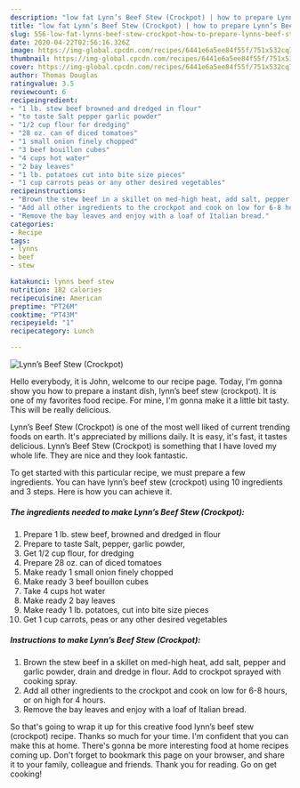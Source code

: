 ```yaml
---
description: "low fat Lynn’s Beef Stew (Crockpot) | how to prepare Lynn’s Beef Stew (Crockpot)"
title: "low fat Lynn’s Beef Stew (Crockpot) | how to prepare Lynn’s Beef Stew (Crockpot)"
slug: 556-low-fat-lynns-beef-stew-crockpot-how-to-prepare-lynns-beef-stew-crockpot
date: 2020-04-22T02:56:16.326Z
image: https://img-global.cpcdn.com/recipes/6441e6a5ee84f55f/751x532cq70/lynns-beef-stew-crockpot-recipe-main-photo.jpg
thumbnail: https://img-global.cpcdn.com/recipes/6441e6a5ee84f55f/751x532cq70/lynns-beef-stew-crockpot-recipe-main-photo.jpg
cover: https://img-global.cpcdn.com/recipes/6441e6a5ee84f55f/751x532cq70/lynns-beef-stew-crockpot-recipe-main-photo.jpg
author: Thomas Douglas
ratingvalue: 3.5
reviewcount: 6
recipeingredient:
- "1 lb. stew beef browned and dredged in flour"
- "to taste Salt pepper garlic powder"
- "1/2 cup flour for dredging"
- "28 oz. can of diced tomatoes"
- "1 small onion finely chopped"
- "3 beef bouillon cubes"
- "4 cups hot water"
- "2 bay leaves"
- "1 lb. potatoes cut into bite size pieces"
- "1 cup carrots peas or any other desired vegetables"
recipeinstructions:
- "Brown the stew beef in a skillet on med-high heat, add salt, pepper and garlic powder, drain and dredge in flour. Add to crockpot sprayed with cooking spray."
- "Add all other ingredients to the crockpot and cook on low for 6-8 hours, or on high for 4 hours."
- "Remove the bay leaves and enjoy with a loaf of Italian bread."
categories:
- Recipe
tags:
- lynns
- beef
- stew

katakunci: lynns beef stew 
nutrition: 182 calories
recipecuisine: American
preptime: "PT26M"
cooktime: "PT43M"
recipeyield: "1"
recipecategory: Lunch

---
```



![Lynn’s Beef Stew (Crockpot)](https://img-global.cpcdn.com/recipes/6441e6a5ee84f55f/751x532cq70/lynns-beef-stew-crockpot-recipe-main-photo.jpg)

Hello everybody, it is John, welcome to our recipe page. Today, I'm gonna show you how to prepare a instant dish, lynn’s beef stew (crockpot). It is one of my favorites food recipe. For mine, I'm gonna make it a little bit tasty. This will be really delicious.

Lynn’s Beef Stew (Crockpot) is one of the most well liked of current trending foods on earth. It's appreciated by millions daily. It is easy, it's fast, it tastes delicious. Lynn’s Beef Stew (Crockpot) is something that I have loved my whole life. They are nice and they look fantastic.




To get started with this particular recipe, we must prepare a few ingredients. You can have lynn’s beef stew (crockpot) using 10 ingredients and 3 steps. Here is how you can achieve it.

<!--inarticleads1-->

##### The ingredients needed to make Lynn’s Beef Stew (Crockpot):

1. Prepare 1 lb. stew beef, browned and dredged in flour
1. Prepare to taste Salt, pepper, garlic powder,
1. Get 1/2 cup flour, for dredging
1. Prepare 28 oz. can of diced tomatoes
1. Make ready 1 small onion finely chopped
1. Make ready 3 beef bouillon cubes
1. Take 4 cups hot water
1. Make ready 2 bay leaves
1. Make ready 1 lb. potatoes, cut into bite size pieces
1. Get 1 cup carrots, peas or any other desired vegetables




<!--inarticleads2-->

##### Instructions to make Lynn’s Beef Stew (Crockpot):

1. Brown the stew beef in a skillet on med-high heat, add salt, pepper and garlic powder, drain and dredge in flour. Add to crockpot sprayed with cooking spray.
1. Add all other ingredients to the crockpot and cook on low for 6-8 hours, or on high for 4 hours.
1. Remove the bay leaves and enjoy with a loaf of Italian bread.




So that's going to wrap it up for this creative food lynn’s beef stew (crockpot) recipe. Thanks so much for your time. I'm confident that you can make this at home. There's gonna be more interesting food at home recipes coming up. Don't forget to bookmark this page on your browser, and share it to your family, colleague and friends. Thank you for reading. Go on get cooking!
